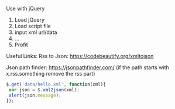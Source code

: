 Use with jQuery

1. Load jQuery
2. Load script file
3. input xml url/data
4. ...
5. Profit

Useful Links:
Rss to Json: https://codebeautify.org/xmltojson

Json path finder: https://jsonpathfinder.com/
(if the path starts with x.rss.something remove the rss part)



```js
$.get('data/hello.xml', function(xml){
 var json = $.xml2json(xml);
 alert(json.message);
});
```

